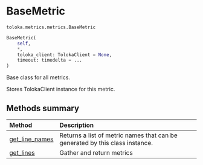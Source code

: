 # BaseMetric
`toloka.metrics.metrics.BaseMetric`

```python
BaseMetric(
    self,
    *,
    toloka_client: TolokaClient = None,
    timeout: timedelta = ...
)
```

Base class for all metrics.


Stores TolokaClient instance for this metric.

## Methods summary

| Method | Description |
| :------| :-----------|
[get_line_names](toloka.metrics.metrics.BaseMetric.get_line_names.md)| Returns a list of metric names that can be generated by this class instance.
[get_lines](toloka.metrics.metrics.BaseMetric.get_lines.md)| Gather and return metrics
